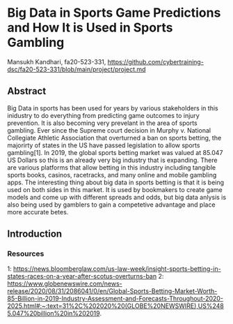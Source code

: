 # Big Data in Sports Game Predictions and How It is Used in Sports Gambling
Mansukh Kandhari, fa20-523-331, https://github.com/cybertraining-dsc/fa20-523-331/blob/main/project/project.md

## Abstract 
Big Data in sports has been used for years by various stakeholders in this inidustry to do everything from predicting game outcomes to injury prevention. It is also becoming very prevelant in the area of sports gambling. Ever since the Supreme court decision in Murphy v. National Collegiate Athletic Association that overturned a ban on sports betting, the majorirty of states in the US have passed legislation to allow sports gambling[1]. In 2019, the global sports betting market was valued at 85.047 US Dollars so this is an already very big industry that is expanding. There are various platforms that allow betting in this industry including tangible sports books, casinos, racetracks, and many online and mobile gambling apps. The interesting thing about big data in sports betting is that it is being used on both sides in this market. It is used by bookmakers to create game models and come up with different spreads and odds, but big data anlysis is also being used by gamblers to gain a competetive advantage and place more accurate betes. 



## Introduction 



### Resources
1: https://news.bloomberglaw.com/us-law-week/insight-sports-betting-in-states-races-on-a-year-after-scotus-overturns-ban
2: https://www.globenewswire.com/news-release/2020/08/31/2086041/0/en/Global-Sports-Betting-Market-Worth-85-Billion-in-2019-Industry-Assessment-and-Forecasts-Throughout-2020-2025.html#:~:text=31%2C%202020%20(GLOBE%20NEWSWIRE),US%2485.047%20billion%20in%202019.

